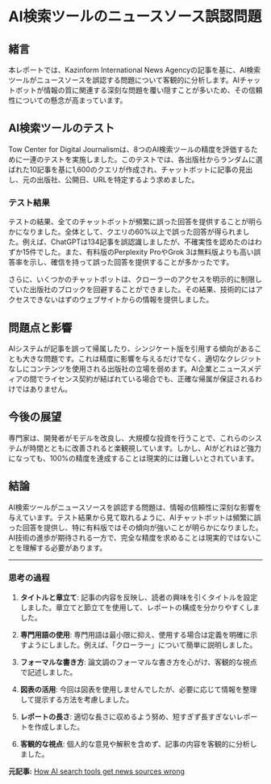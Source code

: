 # AI検索ツールのニュースソース誤認問題

## 緒言

本レポートでは、Kazinform International News Agencyの記事を基に、AI検索ツールがニュースソースを誤認する問題について客観的に分析します。AIチャットボットが情報の質に関連する深刻な問題を覆い隠すことが多いため、その信頼性についての懸念が高まっています。

## AI検索ツールのテスト

Tow Center for Digital Journalismは、8つのAI検索ツールの精度を評価するために一連のテストを実施しました。このテストでは、各出版社からランダムに選ばれた10記事を基に1,600のクエリが作成され、チャットボットに記事の見出し、元の出版社、公開日、URLを特定するよう求めました。

### テスト結果

テストの結果、全てのチャットボットが頻繁に誤った回答を提供することが明らかになりました。全体として、クエリの60%以上で誤った回答が得られました。例えば、ChatGPTは134記事を誤認識しましたが、不確実性を認めたのはわずか15件でした。また、有料版のPerplexity ProやGrok 3は無料版よりも高い誤答率を示し、確信を持って誤った回答を提供することが多かったです。

さらに、いくつかのチャットボットは、クローラーのアクセスを明示的に制限していた出版社のブロックを回避することができました。その結果、技術的にはアクセスできないはずのウェブサイトからの情報を提供しました。

## 問題点と影響

AIシステムが記事を誤って帰属したり、シンジケート版を引用する傾向があることも大きな問題です。これは精度に影響を与えるだけでなく、適切なクレジットなしにコンテンツを使用される出版社の立場を弱めます。AI企業とニュースメディアの間でライセンス契約が結ばれている場合でも、正確な帰属が保証されるわけではありません。

## 今後の展望

専門家は、開発者がモデルを改良し、大規模な投資を行うことで、これらのシステムが時間とともに改善されると楽観視しています。しかし、AIがどれほど強力になっても、100%の精度を達成することは現実的には難しいとされています。

## 結論

AI検索ツールがニュースソースを誤認する問題は、情報の信頼性に深刻な影響を与えています。テスト結果から見て取れるように、AIチャットボットは頻繁に誤った回答を提供し、特に有料版ではその傾向が強いことが明らかになりました。AI技術の進歩が期待される一方で、完全な精度を求めることは現実的ではないことを理解する必要があります。

---

### 思考の過程

1. **タイトルと章立て**: 記事の内容を反映し、読者の興味を引くタイトルを設定しました。章立てと節立てを使用して、レポートの構成を分かりやすくしました。

2. **専門用語の使用**: 専門用語は最小限に抑え、使用する場合は定義を明確に示すようにしました。例えば、「クローラー」について簡単に説明しました。

3. **フォーマルな書き方**: 論文調のフォーマルな書き方を心がけ、客観的な視点で記述しました。

4. **図表の活用**: 今回は図表を使用しませんでしたが、必要に応じて情報を整理して提示する方法を考慮しました。

5. **レポートの長さ**: 適切な長さに収めるよう努め、短すぎず長すぎないレポートを作成しました。

6. **客観的な視点**: 個人的な意見や解釈を含めず、記事の内容を客観的に分析しました。

**元記事:** [How AI search tools get news sources wrong](https://qazinform.com/amp/how-ai-search-tools-get-news-sources-wrong-027282/)